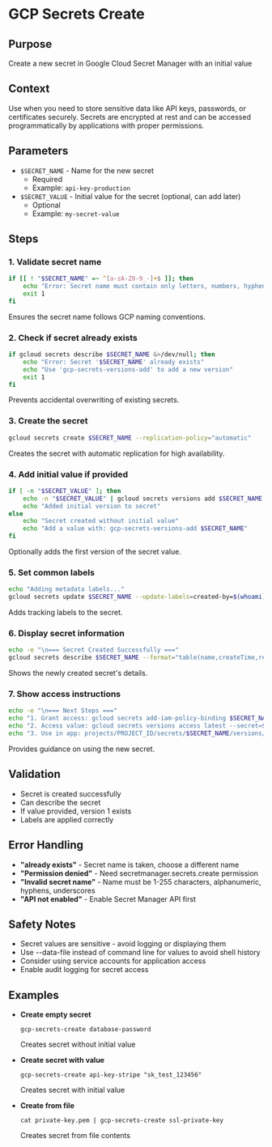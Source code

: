 # GCP Secrets Create

## Purpose
Create a new secret in Google Cloud Secret Manager with an initial value

## Context
Use when you need to store sensitive data like API keys, passwords, or certificates securely. Secrets are encrypted at rest and can be accessed programmatically by applications with proper permissions.

## Parameters
- `$SECRET_NAME` - Name for the new secret
  - Required
  - Example: `api-key-production`
- `$SECRET_VALUE` - Initial value for the secret (optional, can add later)
  - Optional
  - Example: `my-secret-value`

## Steps

### 1. Validate secret name
```bash
if [[ ! "$SECRET_NAME" =~ ^[a-zA-Z0-9_-]+$ ]]; then
    echo "Error: Secret name must contain only letters, numbers, hyphens, and underscores"
    exit 1
fi
```
Ensures the secret name follows GCP naming conventions.

### 2. Check if secret already exists
```bash
if gcloud secrets describe $SECRET_NAME &>/dev/null; then
    echo "Error: Secret '$SECRET_NAME' already exists"
    echo "Use 'gcp-secrets-versions-add' to add a new version"
    exit 1
fi
```
Prevents accidental overwriting of existing secrets.

### 3. Create the secret
```bash
gcloud secrets create $SECRET_NAME --replication-policy="automatic"
```
Creates the secret with automatic replication for high availability.

### 4. Add initial value if provided
```bash
if [ -n "$SECRET_VALUE" ]; then
    echo -n "$SECRET_VALUE" | gcloud secrets versions add $SECRET_NAME --data-file=-
    echo "Added initial version to secret"
else
    echo "Secret created without initial value"
    echo "Add a value with: gcp-secrets-versions-add $SECRET_NAME"
fi
```
Optionally adds the first version of the secret value.

### 5. Set common labels
```bash
echo "Adding metadata labels..."
gcloud secrets update $SECRET_NAME --update-labels=created-by=$(whoami),created-date=$(date +%Y-%m-%d)
```
Adds tracking labels to the secret.

### 6. Display secret information
```bash
echo -e "\n=== Secret Created Successfully ==="
gcloud secrets describe $SECRET_NAME --format="table(name,createTime,replication.automatic.customerManagedEncryption)"
```
Shows the newly created secret's details.

### 7. Show access instructions
```bash
echo -e "\n=== Next Steps ==="
echo "1. Grant access: gcloud secrets add-iam-policy-binding $SECRET_NAME --member=USER_OR_SERVICE_ACCOUNT --role=roles/secretmanager.secretAccessor"
echo "2. Access value: gcloud secrets versions access latest --secret=$SECRET_NAME"
echo "3. Use in app: projects/PROJECT_ID/secrets/$SECRET_NAME/versions/latest"
```
Provides guidance on using the new secret.

## Validation
- Secret is created successfully
- Can describe the secret
- If value provided, version 1 exists
- Labels are applied correctly

## Error Handling
- **"already exists"** - Secret name is taken, choose a different name
- **"Permission denied"** - Need secretmanager.secrets.create permission
- **"Invalid secret name"** - Name must be 1-255 characters, alphanumeric, hyphens, underscores
- **"API not enabled"** - Enable Secret Manager API first

## Safety Notes
- Secret values are sensitive - avoid logging or displaying them
- Use --data-file instead of command line for values to avoid shell history
- Consider using service accounts for application access
- Enable audit logging for secret access

## Examples
- **Create empty secret**
  ```
  gcp-secrets-create database-password
  ```
  Creates secret without initial value

- **Create secret with value**
  ```
  gcp-secrets-create api-key-stripe "sk_test_123456"
  ```
  Creates secret with initial value

- **Create from file**
  ```
  cat private-key.pem | gcp-secrets-create ssl-private-key
  ```
  Creates secret from file contents